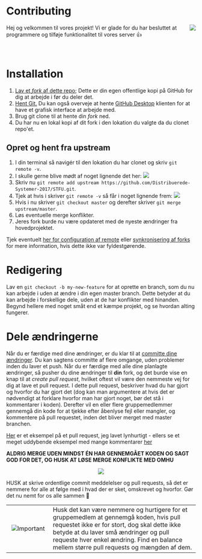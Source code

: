 # Contributing 

<img align="right" src="http://i.imgur.com/k8NZMmV.gif">

Hej og velkommen til vores projekt! Vi er glade for du har besluttet at programmere og tilføje funktionalitet til vores server :+1: 
<br /> <br /> <br /> 

# Installation

1. [Lav et *fork* af dette repo](https://help.github.com/articles/fork-a-repo/); Dette er din egen offentlige kopi på GitHub for dig at arbejde i før du deler det. 
2. [Hent Git.](https://git-scm.com/) Du kan også overveje at hente [GitHub Desktop](https://desktop.github.com/) klienten for at have et grafisk interface at arbejde med.
3. Brug git clone til at hente din *fork* ned. 
4. Du har nu en lokal kopi af dit fork i den lokation du valgte da du clonet repo'et. 

## Opret og hent fra upstream

1. I din terminal så navigér til den lokation du har clonet og skriv `git remote -v`.
2. I skulle gerne blive mødt af noget lignende det her: <img src="https://i.imgur.com/fwVey9d.png">
3. Skriv nu `git remote add upstream https://github.com/Distribuerede-Systemer-2017/STFU.git`.
4. Tjek at hvis i skriver `git remote -v` så får i noget lignende frem: <img src="https://i.imgur.com/N2HMsvw.png">
5. Hvis i nu skriver `git checkout master` og derefter skriver `git merge upstream/master`. 
6. Løs eventuelle merge konflikter.
7. Jeres fork burde nu være opdateret med de nyeste ændringer fra hovedprojektet. 

Tjek eventuelt [her for configuration af remote](https://help.github.com/articles/configuring-a-remote-for-a-fork/) eller [synkronisering af forks](https://help.github.com/articles/syncing-a-fork/) for mere information, hvis dette ikke var fyldestgørende. 

# Redigering

Lav en `git checkout -b my-new-feature` for at oprette en branch, som du nu kan arbejde i uden at ændre i din egen master branch. Dette betyder at du kan arbejde i forskellige dele, uden at de har konflikter med hinanden. Begynd hellere med noget småt end et kæmpe projekt, og se hvordan alting fungerer. 

# Dele ændringerne

Når du er færdige med dine ændringer, er du klar til at [committe dine ændringer](http://dont-be-afraid-to-commit.readthedocs.io/en/latest/git/commandlinegit.html). Du kan sagtens committe af flere omgange, uden problemer inden du laver et push. Når du er færdige med alle dine planlagte ændringer, så pusher du dine ændringer til **din** fork, og det burde vise en knap til at *create pull request*, hvilket oftest vil være den nemmeste vej for dig at lave et pull request. I dette pull request, beskriver hvad du har gjort og hvorfor du har gjort det (dog kan man argumentere at hvis det er nødvendigt at forklare hvorfor man har gjort noget, bør det stå i kommentarer i koden). Derefter vil en eller flere gruppemedlemmer gennemgå din kode for at tjekke efter åbenlyse fejl eller mangler, og kommentere på pull requestet, inden det bliver merget med master branchen. 


[Her](https://github.com/Distribuerede-Systemer-2017/STFU/pull/21) er et eksempel på et pull request, jeg lavet lynhurtigt - ellers se et meget uddybende eksempel med mange kommentarer [her](https://github.com/WoWAnalyzer/WoWAnalyzer/pull/468)


**ALDRIG MERGE UDEN MINDST ÉN HAR GENNEMGÅET KODEN OG SAGT GOD FOR DET, OG HUSK AT LØSE MERGE KONFLIKTE MED OMHU** 

<p align="center">
   <img src="https://media.giphy.com/media/111ebonMs90YLu/giphy.gif">
</p>

HUSK at skrive ordentlige commit meddelelser og pull requests, så det er nemmere for alle at følge med i hvad der er sket, omskrevet og hvorfor. Gør det nu nemt for os alle sammen :pray: 

<table align="center">
  <tr>
    <td align="center" width="100"><img src="https://cdn1.iconfinder.com/data/icons/CrystalClear/48x48/apps/important.png" alt="Important"></td>
    <td>Husk det kan være nemmere og hurtigere for et gruppemedlem at gennemgå koden, hvis pull requestet ikke er for stort, dog skal dette ikke betyde at du laver små ændringer og pull requeste hver enkel ændring. Find en balance mellem større pull requests og mængden af dem.</td>
  </tr>
</table>
